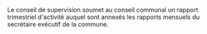 Le conseil de supervision soumet au conseil communal un rapport trimestriel d'activité auquel sont annexés les rapports mensuels du secrétaire exécutif de la commune.
